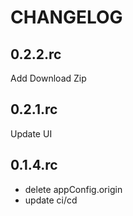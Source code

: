# CHANGELOG

## 0.2.2.rc

Add Download Zip

## 0.2.1.rc

Update UI

## 0.1.4.rc

- delete appConfig.origin
- update ci/cd